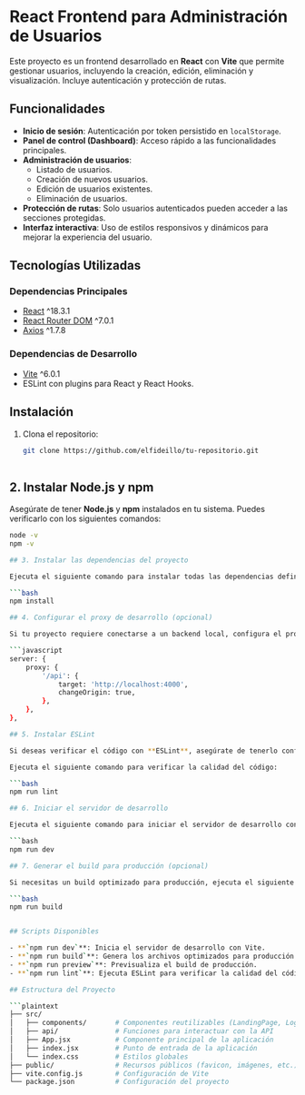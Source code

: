# React Frontend para Administración de Usuarios

Este proyecto es un frontend desarrollado en **React** con **Vite** que permite gestionar usuarios, incluyendo la creación, edición, eliminación y visualización. Incluye autenticación y protección de rutas.

## Funcionalidades

- **Inicio de sesión**: Autenticación por token persistido en `localStorage`.
- **Panel de control (Dashboard)**: Acceso rápido a las funcionalidades principales.
- **Administración de usuarios**:
  - Listado de usuarios.
  - Creación de nuevos usuarios.
  - Edición de usuarios existentes.
  - Eliminación de usuarios.
- **Protección de rutas**: Solo usuarios autenticados pueden acceder a las secciones protegidas.
- **Interfaz interactiva**: Uso de estilos responsivos y dinámicos para mejorar la experiencia del usuario.

## Tecnologías Utilizadas

### Dependencias Principales
- [React](https://reactjs.org/) ^18.3.1
- [React Router DOM](https://reactrouter.com/) ^7.0.1
- [Axios](https://axios-http.com/) ^1.7.8

### Dependencias de Desarrollo
- [Vite](https://vitejs.dev/) ^6.0.1
- ESLint con plugins para React y React Hooks.

## Instalación

1. Clona el repositorio:
   ```bash
   git clone https://github.com/elfideillo/tu-repositorio.git
 
## 2. Instalar Node.js y npm

Asegúrate de tener **Node.js** y **npm** instalados en tu sistema. Puedes verificarlo con los siguientes comandos:

```bash
node -v
npm -v

## 3. Instalar las dependencias del proyecto

Ejecuta el siguiente comando para instalar todas las dependencias definidas en `package.json`:

```bash
npm install

## 4. Configurar el proxy de desarrollo (opcional)

Si tu proyecto requiere conectarse a un backend local, configura el proxy en el archivo `vite.config.js`. Asegúrate de que la dirección del backend sea correcta:

```javascript
server: {
    proxy: {
        '/api': {
            target: 'http://localhost:4000',
            changeOrigin: true,
        },
    },
},

## 5. Instalar ESLint  

Si deseas verificar el código con **ESLint**, asegúrate de tenerlo configurado. Ya está incluido como dependencia en el proyecto. 

Ejecuta el siguiente comando para verificar la calidad del código:

```bash
npm run lint

## 6. Iniciar el servidor de desarrollo

Ejecuta el siguiente comando para iniciar el servidor de desarrollo con **Vite**:

```bash
npm run dev

## 7. Generar el build para producción (opcional)

Si necesitas un build optimizado para producción, ejecuta el siguiente comando:

```bash
npm run build


## Scripts Disponibles

- **`npm run dev`**: Inicia el servidor de desarrollo con Vite.
- **`npm run build`**: Genera los archivos optimizados para producción.
- **`npm run preview`**: Previsualiza el build de producción.
- **`npm run lint`**: Ejecuta ESLint para verificar la calidad del código.

## Estructura del Proyecto

```plaintext
├── src/
│   ├── components/       # Componentes reutilizables (LandingPage, Login, Dashboard, etc.)
│   ├── api/              # Funciones para interactuar con la API
│   ├── App.jsx           # Componente principal de la aplicación
│   ├── index.jsx         # Punto de entrada de la aplicación
│   └── index.css         # Estilos globales
├── public/               # Recursos públicos (favicon, imágenes, etc.)
├── vite.config.js        # Configuración de Vite
└── package.json          # Configuración del proyecto



